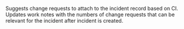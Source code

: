 Suggests change requests to attach to the incident record based on CI. 
Updates work notes with the numbers of change requests that can be relevant for the incident after incident is created.
